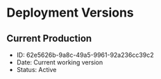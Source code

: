 
# Deployment Versions

## Current Production
- ID: 62e5626b-9a8c-49a5-9961-92a236cc39c2
- Date: Current working version
- Status: Active
